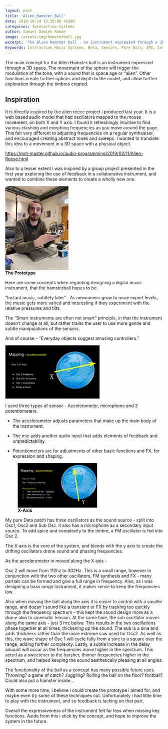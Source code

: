 ```yaml
---
layout: post
title: 'Alien_Hamster_Ball'
date: 2019-10-14 13:30:00 +0200
categories: Interactive-Systems
author: Samuel Damien Roman
image: /assets/img/hamsterball.jpg
excerpt: 'The Alien Hamster ball - an instrument expressed through a 3D space'
Keywords: Interactive Music Systems, Bela, Sensors, Pure Data, IMS, Interactive Music Systems, NIME, MCT
---
```


The main concept for the Alien Hamster ball is an instrument expressed through a 3D space. The movement of the sphere will trigger the modulation of the tone, with a sound that is space age or “alien”. Other functions create further options and depth to the model, and allow further exploration through the timbres created.



## Inspiration

It is directly inspired by the alien reece project i produced last year. It is a web based audio model that had oscillators mapped to the mouse movement, on both X and Y axis. I found it refreshingly intuitive to find various clashing and morphing frequencies as you move around the page. This felt very different to adjusting frequencies on a regular synthesiser, and encouraged creating abstract tones and sweeps. 
I wanted to translate this idea to a movement in a 3D space with a physical object.

https://mct-master.github.io/audio-programming/2019/02/11/Alien-Reese.html

Also to a lesser extent i was inspired by a group project presented in the first year exploring the use of feedback in a collaborative instrument, and wanted to combine these elements to create a wholly new one.

<img src="/assets/img/hamsterball3.jpg" width="40%" height="40%" align="center" />
<figcaption><strong>The Prototype</strong></figcaption>
</figure>

Here are some concepts when regarding designing a digital music instrument, that the hamsterball hopes to be. 

“Instant music, subtlety later” . As newcomers grow to more expert levels, the music gets more varied and interesting if they experiment with the relative pressures and tilts. 

The “Smart instruments are often not smart” principle, in that the instrument doesn’t change at all, but rather trains the user to use more gentle and subtle manipulations of the sensors. 

And of course - “Everyday objects suggest amusing controllers.”

<img src="/assets/img/hamsterball6.png" width="60%" height="60%" align="center" />

I used three types of sensor - Accelerometer, microphone and 3 potentiometers. 

- The accelerometer adjusts parameters that make up the main body of the instrument.

- The mic adds another audio input that adds elements of feedback and unpredictability.

- Potentiometers are for adjustments of other basic functions and FX, for expression and shaping.

<figure>
<img src="/assets/img/hamsterball5.png" width="60%" height="60%" align="center" />
<figcaption><strong>X-Axis</strong></figcaption>
</figure>

My pure Data patch has three oscillators as the sound source - split into Osc1, Osc2 and Sub Osc. it also has a microphone as a secondary input source. To add spice and complexity to the timbre, a FM oscillator is fed into Osc 2. 

The X axis is the core of the system, and blends with the y axis to create the drifting oscillators drone sound and phasing frequencies. 

As the accelerometer in moved along the X axis - 

Osc 2 will move from 112hz to 302Hz. This is a small range, however in conjunction with the two other oscillators, FM synthesis and FX - many partials can be formed and give a full range in frequency. Also, as i was designing a bass range instrument, it makes sense to keep the frequencies low.

Also when moving the ball along the axis it is easier to control with a smaller range, and doesn't sound like a transient or FX by tracking too quickly through the frequency spectrum - this kept the sound design more as a drone akin to cinematic tension.
At the same time, the sub oscillator moves along the same axis - just 3 hrz below. This results in the two oscillations phase together at all times, thickening up the sound. The sub is a sine and adds thickness rather than the more extreme saw used for Osc2. 
As well as this, the wave shape of Osc 1 will cycle fully from a sine to a square over the range, adding further complexity. Lastly, a subtle increase in the delay amount will occur as the frequencies move higher in the spectrum. This acted as a sweetener to the harsher, thinner frequencies higher in the spectrum, and helped keeping the sound aesthetically pleasing at all angles.

The functionality of the ball as a concept has many possible future uses. Throwing? a game of catch? Juggling? Rolling the ball on the floor? football? Could also put a hamster inside… 

With some more time, i believe i could create the prototype i aimed for, and maybe even try some of these techniques out. Unfortunately i had little time to play with the instrument, and so feedback is lacking on that part.

 Overall the expressiveness of the instrument felt far less when missing key functions. Aside from this i stick by the concept, and hope to improve the system in the future.


